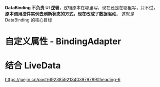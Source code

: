 **DataBinding 不负责 UI 逻辑**，逻辑原本在哪里写，现在还是在哪里写，只不过，**原本调用控件实例去刷新状态的方式，现在改成了数据驱动**。 这就是DataBinding 的核心目标

# 自定义属性 - BindingAdapter

# 结合 LiveData



https://juejin.cn/post/6923859213403979789#heading-6